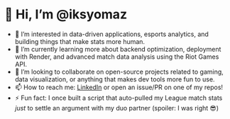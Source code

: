 # 👋 Hi, I’m @iksyomaz

- 👀 I’m interested in data-driven applications, esports analytics, and building things that make stats more human.
- 🌱 I’m currently learning more about backend optimization, deployment with Render, and advanced match data analysis using the Riot Games API.
- 💞️ I’m looking to collaborate on open-source projects related to gaming, data visualization, or anything that makes dev tools more fun to use.
- 📫 How to reach me: [LinkedIn](https://www.linkedin.com/in/aleksander-zamoyski) or open an issue/PR on one of my repos!
- ⚡ Fun fact: I once built a script that auto-pulled my League match stats *just* to settle an argument with my duo partner (spoiler: I was right 😎)

<!---
iksyomaz/iksyomaz is a ✨ special ✨ repository because its `README.md` (this file) appears on your GitHub profile.
You can click the Preview link to take a look at your changes.
--->
